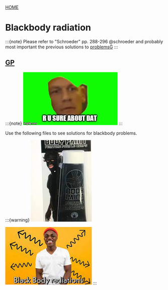 [HOME](TOC)

# Blackbody radiation

:::{note}
Please refer to "Schroeder" pp. 288-296 @schroeder and probably most important the previous solutions to [problemsG](/courseMaterial/Problems/ProblemsG.pdf)
:::

## [GP](Glossary)

:::{note}
![Alt text](../../../figures/Blackbody/image.png)
:::

Use the following files to see solutions for blackbody problems.

:::{warning}
![Alt text](../../../figures/Blackbody/image-1.png "/courseMaterial/Problems/ProblemsG")

![Alt text](../../../figures/Blackbody/image-2.png "/courseMaterial/Problems/Solutions/AnswersG")
:::



